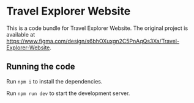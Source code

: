 
  # Travel Explorer Website

  This is a code bundle for Travel Explorer Website. The original project is available at https://www.figma.com/design/s6bhOXuxgn2C5PnAqQs3Xa/Travel-Explorer-Website.

  ## Running the code

  Run `npm i` to install the dependencies.

  Run `npm run dev` to start the development server.
  